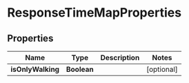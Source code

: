 

# ResponseTimeMapProperties


## Properties

Name | Type | Description | Notes
------------ | ------------- | ------------- | -------------
**isOnlyWalking** | **Boolean** |  |  [optional]



